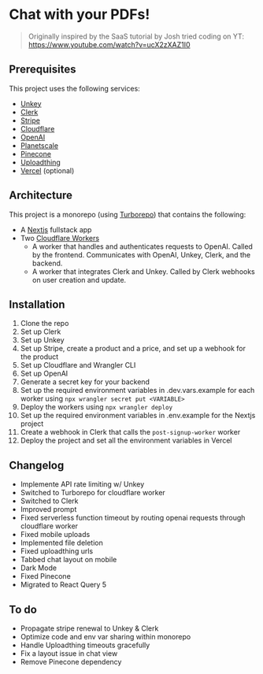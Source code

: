# Chat with your PDFs!

> Originally inspired by the SaaS tutorial by Josh tried coding on YT: https://www.youtube.com/watch?v=ucX2zXAZ1I0

## Prerequisites

This project uses the following services:

- [Unkey](https://unkey.dev)
- [Clerk](https://clerk.dev)
- [Stripe](https://stripe.com)
- [Cloudflare](https://cloudflare.com)
- [OpenAI](https://openai.com)
- [Planetscale](https://planetscale.com)
- [Pinecone](https://pinecone.io)
- [Uploadthing](https://uploadthing.com)
- [Vercel](https://vercel.com) (optional)

## Architecture

This project is a monorepo (using [Turborepo](https://turbo.build)) that contains the following:

- A [Nextjs](https://nextjs.org) fullstack app
- Two [Cloudflare Workers](https://workers.cloudflare.com)
  - A worker that handles and authenticates requests to OpenAI. Called by the frontend. Communicates with OpenAI, Unkey, Clerk, and the backend.
  - A worker that integrates Clerk and Unkey. Called by Clerk webhooks on user creation and update.

## Installation

1. Clone the repo
2. Set up Clerk
3. Set up Unkey
4. Set up Stripe, create a product and a price, and set up a webhook for the product
5. Set up Cloudflare and Wrangler CLI
6. Set up OpenAI
7. Generate a secret key for your backend
8. Set up the required environment variables in .dev.vars.example for each worker using `npx wrangler secret put <VARIABLE>`
9. Deploy the workers using `npx wrangler deploy`
10. Set up the required environment variables in .env.example for the Nextjs project
11. Create a webhook in Clerk that calls the `post-signup-worker` worker
12. Deploy the project and set all the environment variables in Vercel

## Changelog

- Implemente API rate limiting w/ Unkey
- Switched to Turborepo for cloudflare worker
- Switched to Clerk
- Improved prompt
- Fixed serverless function timeout by routing openai requests through cloudflare worker
- Fixed mobile uploads
- Implemented file deletion
- Fixed uploadthing urls
- Tabbed chat layout on mobile
- Dark Mode
- Fixed Pinecone
- Migrated to React Query 5

## To do

- Propagate stripe renewal to Unkey & Clerk
- Optimize code and env var sharing within monorepo
- Handle Uploadthing timeouts gracefully
- Fix a layout issue in chat view
- Remove Pinecone dependency
